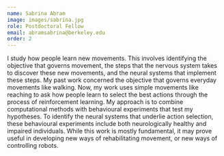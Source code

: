 ```yaml
---
name: Sabrina Abram
image: images/sabrina.jpg
role: Postdoctoral Fellow
email: abramsabrina@berkeley.edu
order: 2
---
```


I study how people learn new movements. This involves identifying the objective that governs movement, the steps that the nervous
system takes to discover these new movements, and the neural systems that implement these steps. My past work concerned the
objective that governs everyday movements like walking. Now, my work uses simple movements like reaching to ask how people learn to
select the best actions through the process of reinforcement learning. My approach is to combine computational methods with
behavioural experiments that test my hypotheses. To identify the neural systems that underlie action selection, these behavioural
experiments include both neurologically healthy and impaired individuals. While this work is mostly fundamental, it may prove useful
in developing new ways of rehabilitating movement, or new ways of controlling robots.
